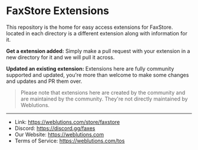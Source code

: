 # FaxStore Extensions

This repository is the home for easy access extensions for FaxStore. located in each directory is a different extension along with information for it.

**Get a extension added:**
Simply make a pull request with your extension in a new directory for it and we will pull it across.

**Updated an existing extension:**
Extensions here are fully community supported and updated, you're more than welcome to make some changes and updates and PR them over. 

> Please note that extensions here are created by the community and are maintained by the community. They're not directly maintained by Weblutions.

---

- Link: https://weblutions.com/store/faxstore
- Discord: https://discord.gg/faxes
- Our Website: https://weblutions.com
- Terms of Service: https://weblutions.com/tos
